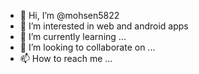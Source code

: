 - 👋 Hi, I’m @mohsen5822
- 👀 I’m interested in web and android apps
- 🌱 I’m currently learning ...
- 💞️ I’m looking to collaborate on ...
- 📫 How to reach me ...

<!---
mohsen5822/mohsen5822 is a ✨ special ✨ repository because its `README.md` (this file) appears on your GitHub profile.
You can click the Preview link to take a look at your changes.
--->
